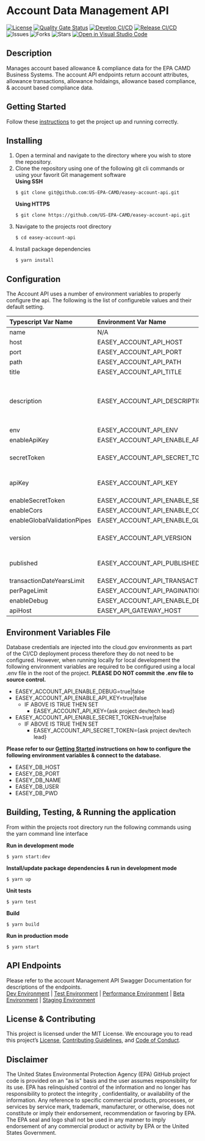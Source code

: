 # Account Data Management API

[![License](https://img.shields.io/github/license/US-EPA-CAMD/easey-account-api)](https://github.com/US-EPA-CAMD/easey-account-api/blob/develop/LICENSE)
[![Quality Gate Status](https://sonarcloud.io/api/project_badges/measure?project=US-EPA-CAMD_easey-account-api&metric=alert_status)](https://sonarcloud.io/dashboard?id=US-EPA-CAMD_easey-account-api)
[![Develop CI/CD](https://github.com/US-EPA-CAMD/easey-account-api/workflows/Develop%20Branch%20Workflow/badge.svg)](https://github.com/US-EPA-CAMD/easey-account-api/actions)
[![Release CI/CD](https://github.com/US-EPA-CAMD/easey-account-api/workflows/Release%20Branch%20Workflow/badge.svg)](https://github.com/US-EPA-CAMD/easey-account-api/actions)
![Issues](https://img.shields.io/github/issues/US-EPA-CAMD/easey-account-api)
![Forks](https://img.shields.io/github/forks/US-EPA-CAMD/easey-account-api)
![Stars](https://img.shields.io/github/stars/US-EPA-CAMD/easey-account-api)
[![Open in Visual Studio Code](https://open.vscode.dev/badges/open-in-vscode.svg)](https://open.vscode.dev/US-EPA-CAMD/easey-account-api)

## Description
Manages account based allowance & compliance data for the EPA CAMD Business Systems. The account API endpoints return account attributes, allowance transactions, allowance holdaings, allowance based compliance, & account based compliance data.

## Getting Started
Follow these [instructions](https://github.com/US-EPA-CAMD/devops/blob/master/GETTING-STARTED.md) to get the project up and running correctly.

## Installing
1. Open a terminal and navigate to the directory where you wish to store the repository.
2. Clone the repository using one of the following git cli commands or using your favorit Git management software<br>
    **Using SSH**
    ```
    $ git clone git@github.com:US-EPA-CAMD/easey-account-api.git
    ```
    **Using HTTPS**
    ```
    $ git clone https://github.com/US-EPA-CAMD/easey-account-api.git
    ```
3. Navigate to the projects root directory
    ```
    $ cd easey-account-api
    ```
4. Install package dependencies
    ```
    $ yarn install
    ```
## Configuration
The Account API uses a number of environment variables to properly configure the api. The following is the list of configureble values and their default setting.

| Typescript Var Name | Environment Var Name | Default Value | Comment |
| :------------------ | :------------------- | :------------ | :------ |
| name | N/A | account-api | Fixed value |
| host | EASEY_ACCOUNT_API_HOST | localhost | Configurable
| port | EASEY_ACCOUNT_API_PORT | 8030 | Configurable |
| path | EASEY_ACCOUNT_API_PATH | account-mgmt | Configurable |
| title | EASEY_ACCOUNT_API_TITLE | Account Management | Configurable |
| description | EASEY_ACCOUNT_API_DESCRIPTION | Account management API endpoints for account information, allowance holdings, transactions, and compliance | Configurable |
| env | EASEY_ACCOUNT_API_ENV | local-dev | Configurable |
| enableApiKey | EASEY_ACCOUNT_API_ENABLE_API_KEY | false | Configurable |
| secretToken | EASEY_ACCOUNT_API_SECRET_TOKEN | *** | Dynamically set by CI/CD workflow |
| apiKey | EASEY_ACCOUNT_API_KEY | *** | Dynamically set by CI/CD workflow |
| enableSecretToken | EASEY_ACCOUNT_API_ENABLE_SECRET_TOKEN | false | Configurable |
| enableCors | EASEY_ACCOUNT_API_ENABLE_CORS | true | Configurable |
| enableGlobalValidationPipes | EASEY_ACCOUNT_API_ENABLE_GLOBAL_VALIDATION_PIPE | true | Configurable |
| version | EASEY_ACCOUNT_API_VERSION | v0.0.0 | Dynamically set by CI/CD workflow |
| published | EASEY_ACCOUNT_API_PUBLISHED | local | Dynamically set by CI/CD workflow |
| transactionDateYearsLimit | EASEY_ACCOUNT_API_TRANSACTION_DATE_LIMIT_YEARS | 2 | Configurable |
| perPageLimit | EASEY_ACCOUNT_API_PAGINATION_MAX_PER_PAGE | 500 | Configurable |
| enableDebug | EASEY_ACCOUNT_API_ENABLE_DEBUG | false | Configurable |
| apiHost | EASEY_API_GATEWAY_HOST | api.epa.gov/easey/dev | Configurable |

## Environment Variables File
Database credentials are injected into the cloud.gov environments as part of the CI/CD deployment process therefore they do not need to be configured. However, when running locally for local development the following environment variables are required to be configured using a local .env file in the root of the project. **PLEASE DO NOT commit the .env file to source control.**

- EASEY_ACCOUNT_API_ENABLE_DEBUG=true|false
- EASEY_ACCOUNT_API_ENABLE_API_KEY=true|false
  - IF ABOVE IS TRUE THEN SET
    - EASEY_ACCOUNT_API_KEY={ask project dev/tech lead}
- EASEY_ACCOUNT_API_ENABLE_SECRET_TOKEN=true|false
  - IF ABOVE IS TRUE THEN SET
    - EASEY_ACCOUNT_API_SECRET_TOKEN={ask project dev/tech lead}

**Please refer to our [Getting Started](https://github.com/US-EPA-CAMD/devops/blob/master/GETTING-STARTED.md) instructions on how to configure the following environment variables & connect to the database.**
- EASEY_DB_HOST
- EASEY_DB_PORT
- EASEY_DB_NAME
- EASEY_DB_USER
- EASEY_DB_PWD

## Building, Testing, & Running the application
From within the projects root directory run the following commands using the yarn command line interface

**Run in development mode**
```
$ yarn start:dev
```

**Install/update package dependencies & run in development mode**
```
$ yarn up
```

**Unit tests**
```
$ yarn test
```

**Build**
```
$ yarn build
```

**Run in production mode**
```
$ yarn start
```

## API Endpoints
Please refer to the account Management API Swagger Documentation for descriptions of the endpoints.<br>
[Dev Environment](https://api.epa.gov/easey/dev/account-mgmt/swagger/) | [Test Environment](https://api.epa.gov/easey/test/account-mgmt/swagger/) | 
[Performance Environment](https://api.epa.gov/easey/perf/account-mgmt/swagger/) |
[Beta Environment](https://api.epa.gov/easey/beta/account-mgmt/swagger/) | [Staging Environment](https://api.epa.gov/easey/staging/account-mgmt/swagger/)

## License & Contributing
This project is licensed under the MIT License. We encourage you to read this project’s [License](LICENSE), [Contributing Guidelines](CONTRIBUTING.md), and [Code of Conduct](CODE-OF-CONDUCT.md).

## Disclaimer
The United States Environmental Protection Agency (EPA) GitHub project code is provided on an "as is" basis and the user assumes responsibility for its use. EPA has relinquished control of the information and no longer has responsibility to protect the integrity , confidentiality, or availability of the information. Any reference to specific commercial products, processes, or services by service mark, trademark, manufacturer, or otherwise, does not constitute or imply their endorsement, recommendation or favoring by EPA. The EPA seal and logo shall not be used in any manner to imply endorsement of any commercial product or activity by EPA or the United States Government.
